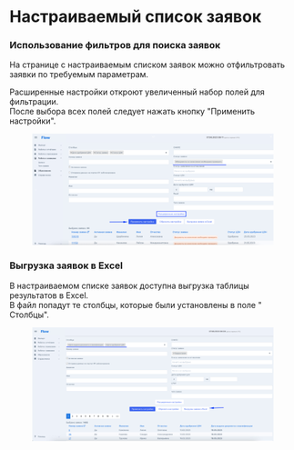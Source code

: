 # Настраиваемый список заявок

### Использование фильтров для поиска заявок

На странице с настраиваемым списком заявок можно отфильтровать заявки по требуемым параметрам.

Расширенные настройки откроют увеличенный набор полей для фильтрации.\
После выбора всех полей следует нажать кнопку "Применить настройки".&#x20;

<figure><img src="../.gitbook/assets/image (5).png" alt=""><figcaption></figcaption></figure>

### Выгрузка заявок в Excel

В настраиваемом списке заявок  доступна выгрузка таблицы результатов в Excel. \
В файл попадут те столбцы, которые были установлены в поле " Столбцы".

<figure><img src="../.gitbook/assets/image (12).png" alt=""><figcaption></figcaption></figure>
